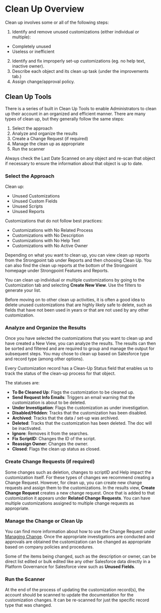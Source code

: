 # Clean Up Overview

Clean up involves some or all of the following steps:

1. Identify and remove unused customizations (either individual or multiple):

- Completely unused
- Useless or inefficient

2. Identify and fix improperly set-up customizations (eg. no help text, inactive owner).
3. Describe each object and its clean up task (under the improvements tab.)
4. Assign change/approval policy.

## Clean Up Tools

There is a series of built in Clean Up Tools to enable Administrators to clean up their account in
an organized and efficient manner. There are many types of clean up, but they generally follow the
same steps:

1. Select the approach
2. Analyze and organize the results
3. Create a Change Request (if required)
4. Manage the clean up as appropriate
5. Run the scanner

Always check the Last Date Scanned on any object and re-scan that object if necessary to ensure the
information about that object is up to date.

### Select the Approach

Clean up:

- Unused Customizations
- Unused Custom Fields
- Unused Scripts
- Unused Reports

Customizations that do not follow best practices:

- Customizations with No Related Process
- Customizations with No Description
- Customizations with No Help Text
- Customizations with No Active Owner

Depending on what you want to clean up, you can view clean up reports from the Strongpoint tab under
Reports and then choosing Clean Up. You can also find the clean up reports at the bottom of the
Strongpoint homepage under Strongpoint Features and Reports.

You can clean up individual or multiple customizations by going to the Customization tab and
selecting **Create New View**. Use the filters to generate your list.

Before moving on to other clean up activities, it is often a good idea to delete unused
customizations that are highly likely safe to delete, such as fields that have not been used in
years or that are not used by any other customization.

### Analyze and Organize the Results

Once you have selected the customizations that you want to clean up and have created a New View, you
can analyze the results. The results can then be sorted and filtered and are required to group and
manage the output for subsequent steps. You may chose to clean up based on Salesforce type and
record type (among other options).

Every Customization record has a Clean-Up Status field that enables us to track the status of the
clean-up process for that object.

The statuses are:

- **To Be Cleaned Up**: Flags the customization to be cleaned up.
- **Send Request Info Emails**: Triggers an email warning that the customization is about to be
  deleted.
- **Under Investigation**: Flags the customization as under investigation.
- **Disabled/Hidden**: Tracks that the customization has been disabled.
- **Archived**: Tracks that the data / set-up was archived.
- **Deleted**: Tracks that the customization has been deleted. The doc will be inactivated.
- **Ignore**: Removes it from the searches.
- **Fix ScriptID:** Changes the ID of the script.
- **Reassign Owner**: Changes the owner.
- **Closed**: Flags the clean up status as closed.

### Create Change Requests (if required)

Some changes such as deletion, changes to scriptID and Help impact the customization itself. For
these types of changes we recommend creating a Change Request. However, for clean up, you can create
new change requests and assign them to the customizations. In the results view, **Create Change
Request** creates a new change request. Once that is added to that customization it appears under
**Related Change Requests**. You can have multiple customizations assigned to multiple change
requests as appropriate.

### Manage the Change or Clean Up

You can find more information about how to use the Change Request under
[Managing Change](../change_management/change_management_overview.md). Once the appropriate
investigations are conducted and approvals are obtained the customization can be changed as
appropriate based on company policies and procedures.

Some of the items being changed, such as the description or owner, can be direct list edited or bulk
edited like any other Salesforce data directly in a Platform Governance for Salesforce view such as
**Unused Fields**.

### Run the Scanner

At the end of the process of updating the customization record(s), the account should be scanned to
update the documentation for the customization changes. It can be re-scanned for just the specific
record type that was changed.
